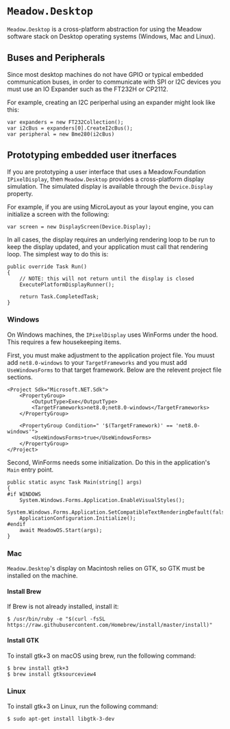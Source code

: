 ﻿# `Meadow.Desktop`

`Meadow.Desktop` is a cross-platform abstraction for using the Meadow software stack on Desktop operating systems (Windows, Mac and Linux).

## Buses and Peripherals

Since most desktop machines do not have GPIO or typical embedded communication buses, in order to communicate with SPI or I2C devices you must use an IO Expander such as the FT232H or CP2112.

For example, creating an I2C periperhal using an expander might look like this:

```
var expanders = new FT232Collection();
var i2cBus = expanders[0].CreateI2cBus();
var peripheral = new Bme280(i2cBus)
```

## Prototyping embedded user itnerfaces

If you are prototyping a user interface that uses a Meadow.Foundation `IPixelDisplay`, then `Meadow.Desktop` provides a cross-platform display simulation.  The simulated display is available through the `Device.Display` property.

For example, if you are using MicroLayout as your layout engine, you can initialize a screen with the following:

```
var screen = new DisplayScreen(Device.Display);
```

In all cases, the display requires an underlying rendering loop to be run to keep the display updated, and your application must call that rendering loop.  The simplest way to do this is:

```
public override Task Run()
{
    // NOTE: this will not return until the display is closed
    ExecutePlatformDisplayRunner();

    return Task.CompletedTask;
}

```

### Windows

On Windows machines, the `IPixelDisplay` uses WinForms under the hood.  This requires a few housekeeping items.

First, you must make adjustment to the application project file.  You muust add `net8.0-windows` to your `TargetFrameworks` and you must add `UseWindowsForms` to that target framework.  Below are the relevent project file sections.

```
<Project Sdk="Microsoft.NET.Sdk">
    <PropertyGroup>
        <OutputType>Exe</OutputType>
        <TargetFrameworks>net8.0;net8.0-windows</TargetFrameworks>
    </PropertyGroup>

    <PropertyGroup Condition=" '$(TargetFramework)' == 'net8.0-windows'">
        <UseWindowsForms>true</UseWindowsForms>
    </PropertyGroup>
</Project>
```

Second, WinForms needs some initialization.  Do this in the application's `Main` entry point.

```
public static async Task Main(string[] args)
{
#if WINDOWS
    System.Windows.Forms.Application.EnableVisualStyles();
    System.Windows.Forms.Application.SetCompatibleTextRenderingDefault(false);
    ApplicationConfiguration.Initialize();
#endif
    await MeadowOS.Start(args);
}

```


### Mac

`Meadow.Desktop`'s display on Macintosh relies on GTK, so GTK must be installed on the machine.

#### Install Brew

If Brew is not already installed, install it:

```
$ /usr/bin/ruby -e "$(curl -fsSL https://raw.githubusercontent.com/Homebrew/install/master/install)"
```

#### Install GTK

To install gtk+3 on macOS using brew, run the following command:

```
$ brew install gtk+3
$ brew install gtksourceview4
```

### Linux

To install gtk+3 on Linux, run the following command:

```
$ sudo apt-get install libgtk-3-dev
```

